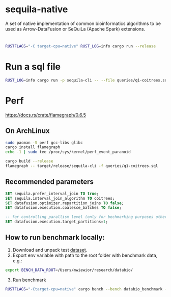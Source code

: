 # sequila-native
A set of native implementation of common bioinformatics algorithms to be used as Arrow-DataFusion or SeQuiLa (Apache Spark) extensions.

#
```bash
RUSTFLAGS="-C target-cpu=native" RUST_LOG=info cargo run --release
```

# Run a sql file
```bash
RUST_LOG=info cargo run -p sequila-cli -- --file queries/q1-coitrees.sql
```

# Perf

https://docs.rs/crate/flamegraph/0.6.5

## On ArchLinux

```bash
sudo pacman -S perf gcc-libs glibc
cargo install flamegraph
echo -1 | sudo tee /proc/sys/kernel/perf_event_paranoid

cargo build --release
flamegraph -- target/release/sequila-cli -f queries/q1-coitrees.sql
```

## Recommended parameters
```sql
SET sequila.prefer_interval_join TO true;
SET sequila.interval_join_algorithm TO coitrees;
SET datafusion.optimizer.repartition_joins TO false;
SET datafusion.execution.coalesce_batches TO false;

-- for controlling parallism level (only for bechmarking purposes otherwise use defaults)
SET datafusion.execution.target_partitions=1;    
```

## How to run benchmark locally:
1. Download and unpack test [dataset](https://drive.google.com/file/d/1lctmude31mSAh9fWjI60K1bDrbeDPGfm/view?usp=sharing).
2. Export env variable with path to the root folder with benchmark data, e.g.:
```bash
export BENCH_DATA_ROOT=/Users/mwiewior/research/databio/ 
```
3. Run benchmark
```bash
RUSTFLAGS="-Ctarget-cpu=native" cargo bench --bench databio_benchmark -- --quick
```